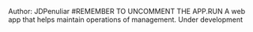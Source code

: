 Author: JDPenuliar
#REMEMBER TO UNCOMMENT THE APP.RUN
A web app that helps maintain operations of management. Under development

